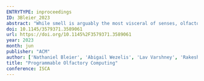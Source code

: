 ```yaml
---
ENTRYTYPE: inproceedings
ID: 3Bleier_2023
abstract: "While smell is arguably the most visceral of senses, olfactory computing has been barely explored in the mainstream. We argue that this is a good time to explore olfactory computing since a) a large number of driver applications are emerging, b) odor sensors are now dramatically better, and c) non-traditional form factors such as sensor, wearable, and xR devices that would be required to support olfactory computing are already getting widespread acceptance. Through a comprehensive review of literature, we identify the key algorithms needed to support a wide variety of olfactory computing tasks. We profiled these algorithms on existing hardware and identified several characteristics, including the preponderance of fixed-point computation, and linear operations, and real arithmetic; a variety of data memory requirements; and opportunities for data-level parallelism. We propose Ahromaa, a heterogeneous architecture for olfactory computing targeting extremely power and energy constrained olfactory computing workloads and evaluate it against baseline architectures of an MCU, a state-of-art CGRA, and an MCU with packed SIMD. Across our algorithms, Ahromaa's operating modes outperform the baseline architectures by 1.36, 1.22, and 1.1× in energy efficiency when operating at MEOP. We also show how careful design of data memory organization can lead to significant energy savings in olfactory computing, due to the limited amount of data memory many olfactory computing kernels require. These improvements to the data memory organization lead to additional 4.21, 4.37, and 2.85× improvements in energy efficiency on average. "
doi: 10.1145/3579371.3589061
url: https://doi.org/10.1145%2F3579371.3589061
year: 2023
month: jun
publisher: "ACM"
author: ['Nathaniel Bleier', 'Abigail Wezelis', 'Lav Varshney', 'Rakesh Kumar']
title: "Programmable Olfactory Computing"
conference: ISCA
---
```

